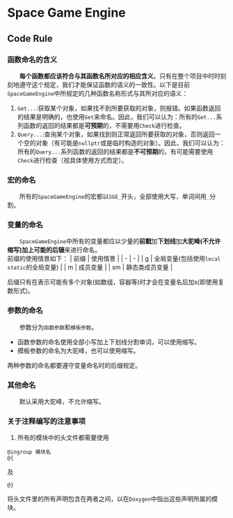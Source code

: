 ﻿# Space Game Engine
## Code Rule
### 函数命名的含义
&emsp;&emsp;**每个函数都应该符合与其函数名所对应的相应含义**。只有在整个项目中时时刻刻地遵守这个规定，我们才能保证函数的语义的一致性。以下是目前`SpaceGameEngine`中所规定的几种函数名称形式与其所对应的语义：
1. `Get...`:获取某个对象，如果找不到所要获取的对象，则报错。如果函数返回的结果是明确的，也使用`Get`来命名。因此，我们可以认为：所有的`Get...`系列函数的返回的结果都是**可预期**的，不需要用`Check`进行检查。
2. `Query...`:查询某个对象，如果找到则正常返回所要获取的对象，否则返回一个空的对象（有可能是`nullptr`或是临时构造的对象）。因此，我们可以认为：所有的`Query...`系列函数的返回的结果都是**不可预期**的，有可能需要使用`Check`进行检查（视具体使用方式而定）。
### 宏的命名
&emsp;&emsp;所有的`SpaceGameEngine`的宏都以`SGE_`开头，全部使用大写，单词间用`_`分割。
### 变量的命名
&emsp;&emsp;`SpaceGameEngine`中所有的变量都应以少量的**前戳**加**下划线**加**大驼峰(不允许缩写)**加上可能的**后辍**来进行命名。  
前缀的使用情景如下：
| 前缀 | 使用情景 |
| - | - |
| g | 全局变量(包括使用`local static`的全局变量) |
| m | 成员变量 |
| sm | 静态类成员变量 |

后缀只有在表示可能有多个对象(如数组，容器等)时才会在变量名后加s(即使用复数形式)。
### 参数的命名
&emsp;&emsp;参数分为`函数参数`和`模板参数`。  
* 函数参数的命名使用全部小写加上下划线分割单词，可以使用缩写。
* 模板参数的命名为大驼峰，也可以使用缩写。

两种参数的命名都要遵守变量命名时的后缀规定。
### 其他命名
&emsp;&emsp;默认采用大驼峰，不允许缩写。
### 关于注释编写的注意事项
1. 所有的模块中的头文件都需要使用
```
@ingroup 模块名
@{
```
及
```
@}
```
将头文件里的所有声明包含在两者之间，以在`Doxygen`中指出这些声明所属的模块。